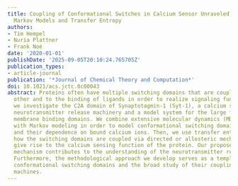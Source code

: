 ```yaml
---
title: Coupling of Conformational Switches in Calcium Sensor Unraveled with Local
  Markov Models and Transfer Entropy
authors:
- Tim Hempel
- Nuria Plattner
- Frank Noé
date: '2020-01-01'
publishDate: '2025-09-05T20:10:24.765705Z'
publication_types:
- article-journal
publication: '*Journal of Chemical Theory and Computation*'
doi: 10.1021/acs.jctc.0c00043
abstract: Proteins often have multiple switching domains that are coupled to each
  other and to the binding of ligands in order to realize signaling functions. Here
  we investigate the C2A domain of Synaptotagmin-1 (Syt-1), a calcium sensor in the
  neurotransmitter release machinery and a model system for the large family of C2
  membrane binding domains. We combine extensive molecular dynamics (MD) simulations
  with Markov modeling in order to model conformational switching domains, their states,
  and their dependence on bound calcium ions. Then, we use transfer entropy to characterize
  how the switching domains are coupled via directed or allosteric mechanisms and
  give rise to the calcium sensing function of the protein. Our proposed switching
  mechanism contributes to the understanding of the neurotransmitter release machinery.
  Furthermore, the methodological approach we develop serves as a template to analyze
  conformational switching domains and the broad study of their coupling in macromolecular
  machines.
---
```

